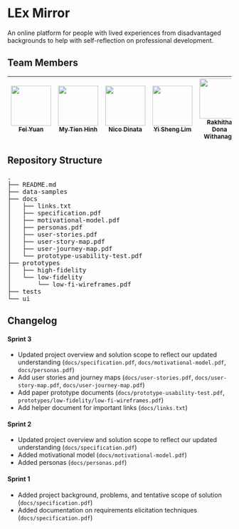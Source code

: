 # LEx Mirror

An online platform for people with lived experiences from disadvantaged backgrounds to help with self-reflection on professional development.

## Team Members

| <a href="https://github.com/yuanf3" /><img src="https://github.com/yuanf3.png" width="90px;" /><br /><sub>Fei Yuan</sub></a> | <a href="https://github.com/mhinh" /><img src="https://github.com/mhinh.png" width="90px;" /><br /><sub>My Tien Hinh</sub></a> | <a href="https://github.com/nictar" /><img src="https://github.com/nictar.png" width="90px;" /><br /><sub>Nico Dinata</sub></a> | <a href="https://github.com/limyish" /><img src="https://github.com/limyish.png" width="90px;" /><br /><sub>Yi Sheng Lim</sub></a> | <a href="https://github.com/dor1112" /><img src="https://github.com/dor1112.png" width="90px;" /><br /><sub>Rakhitha Dona Withanage</sub></a> |
| :---: | :---: | :---: | :---: | :---: |

## Repository Structure
<pre>
.
├── README.md
├── data-samples
├── docs
│   ├── links.txt
│   ├── specification.pdf
│   ├── motivational-model.pdf
│   ├── personas.pdf
│   ├── user-stories.pdf
│   ├── user-story-map.pdf
│   ├── user-journey-map.pdf
│   └── prototype-usability-test.pdf
├── prototypes
│   ├── high-fidelity
│   └── low-fidelity
│       └── low-fi-wireframes.pdf
├── tests
└── ui
</pre>

## Changelog

#### Sprint 3
- Updated project overview and solution scope to reflect our updated understanding (`docs/specification.pdf`, `docs/motivational-model.pdf`, `docs/personas.pdf`)
- Add user stories and journey maps (`docs/user-stories.pdf`, `docs/user-story-map.pdf`, `docs/user-journey-map.pdf`)
- Add paper prototype documents (`docs/prototype-usability-test.pdf`, `prototypes/low-fidelity/low-fi-wireframes.pdf`)
- Add helper document for important links (`docs/links.txt`)


#### Sprint 2
- Updated project overview and solution scope to reflect our updated understanding (`docs/specification.pdf`)
- Added motivational model (`docs/motivational-model.pdf`)
- Added personas (`docs/personas.pdf`)


#### Sprint 1
- Added project background, problems, and tentative scope of solution (`docs/specification.pdf`)
- Added documentation on requirements elicitation techniques (`docs/specification.pdf`)
